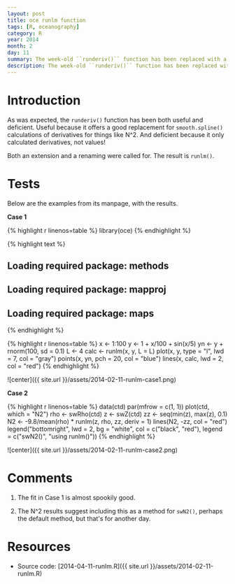 ```yaml
---
layout: post
title: oce runlm function
tags: [R, oceanography]
category: R
year: 2014
month: 2
day: 11
summary: The week-old ``runderiv()`` function has been replaced with a more useful ``runlm()`` function.  This post shows how to use it.
description: The week-old ``runderiv()`` function has been replaced with a more useful ``runlm()`` function.  This post shows how to use it.
---
```


# Introduction

As was expected, the ``runderiv()`` function has been both useful and deficient.  Useful because it offers a good replacement for ``smooth.spline()`` calculations of derivatives for things like N^2.  And deficient because it only calculated derivatives, not values!

Both an extension and a renaming were called for.  The result is ``runlm()``.

# Tests

Below are the examples from its manpage, with the results.

**Case 1**


{% highlight r linenos=table %}
library(oce)
{% endhighlight %}



{% highlight text %}
## Loading required package: methods
## Loading required package: mapproj
## Loading required package: maps
{% endhighlight %}



{% highlight r linenos=table %}
x <- 1:100
y <- 1 + x/100 + sin(x/5)
yn <- y + rnorm(100, sd = 0.1)
L <- 4
calc <- runlm(x, y, L = L)
plot(x, y, type = "l", lwd = 7, col = "gray")
points(x, yn, pch = 20, col = "blue")
lines(x, calc, lwd = 2, col = "red")
{% endhighlight %}

![center]({{ site.url }}/assets/2014-02-11-runlm-case1.png) 

**Case 2**

{% highlight r linenos=table %}
data(ctd)
par(mfrow = c(1, 1))
plot(ctd, which = "N2")
rho <- swRho(ctd)
z <- swZ(ctd)
zz <- seq(min(z), max(z), 0.1)
N2 <- -9.8/mean(rho) * runlm(z, rho, zz, deriv = 1)
lines(N2, -zz, col = "red")
legend("bottomright", lwd = 2, bg = "white", col = c("black", "red"), legend = c("swN2()", 
    "using runlm()"))
{% endhighlight %}

![center]({{ site.url }}/assets/2014-02-11-runlm-case2.png) 


# Comments

1. The fit in Case 1 is almost spookily good.

2. The N^2 results suggest including this as a method for ``swN2()``, perhaps the default method, but that's for another day.

# Resources
* Source code: [2014-04-11-runlm.R]({{ site.url }}/assets/2014-02-11-runlm.R)
